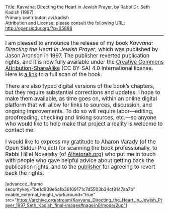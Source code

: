 <html>
<head></head>
<body>
Title: Kavvana: Directing the Heart in Jewish Prayer, by Rabbi Dr. Seth Kadish (1997)<br />
Primary contributor: avi.kadish<br />
Attribution and License: please consult the following URL: <a href="http://opensiddur.org/?p=25888">http://opensiddur.org/?p=25888</a>
<p />
<hr />

<div class="english" style="font-size: 1.2em;">
I am pleased to announce the release of my book <em>Kavvana: Directing the Heart in Jewish Prayer</em>, which was published by Jason Aronson in 1997. The publisher reverted publication rights, and it is now fully available under the <a href="https://creativecommons.org/licenses/by-sa/4.0/">Creative Commons Attribution-ShareAlike</a> (CC BY-SA) 4.0 International license. Here is <a href="https://archive.org/details/Kavvana_Directing_the_Heart_in_Jewish_Prayer_1997_Seth_Kadish_final-images">a link</a> to a full scan of the book.

There are also typed digital versions of the book’s chapters, but they require substantial corrections and updates. I hope to make them available, as time goes on, within an online digital platform that will allow for links to sources, discussion, and ongoing improvements. To do so will require labor—editing, proofreading, checking and linking sources, etc.—so anyone who would like to help make that project a reality is welcome to contact me.

I would like to express my gratitude to Aharon Varady (of the Open Siddur Project) for scanning the book professionally, to Rabbi Hillel Novetsky (of <a href="http://alhatorah.org/">Alhatorah.org</a>) who put me in touch with people who gave helpful advice about getting back the publication rights, and to the <a href="https://rowman.com/JasonAronson">publisher</a> for agreeing to revert back the rights.
</div>

[advanced_iframe securitykey="be1d939e6a1b36109171c7d5503b34cf9147aa7b" enable_external_height_workaround="true" src="https://archive.org/stream/Kavvana_Directing_the_Heart_in_Jewish_Prayer_1997_Seth_Kadish_final-images#page/n0/mode/2up"]
</body>
</html>